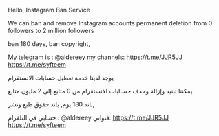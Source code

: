 Hello,
Instagram Ban Service

We can ban and remove Instagram accounts permanent deletion
from 0 followers to 2 million followers

ban 180 days,
ban copyright,

My telegram is : @aldereey
my channels:
https://t.me/JJR5JJ
https://t.me/syfteem

يوجد لدينا خدمة تعطيل حسابات الانستقرام

يمكننا تبنيد وإزالة وحذف حساابات الانستقرام
من 0 متابع إلى 2 مليون متابع

باند 180 يوم,
باند حقوق طبع ونشر,

حسابي في التلقرام : @aldereey
قنواتي:
https://t.me/JJR5JJ
https://t.me/syfteem
